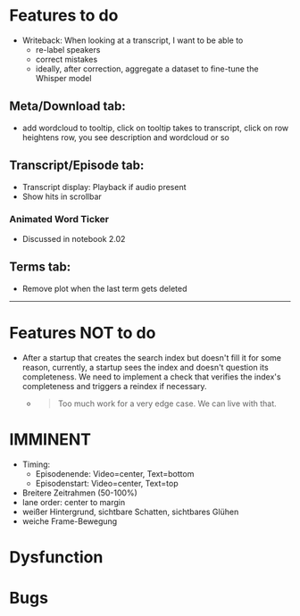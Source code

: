 # Features to do

- Writeback: When looking at a transcript, I want to be able to
  - re-label speakers
  - correct mistakes
  - ideally, after correction, aggregate a dataset to fine-tune the Whisper model

## Meta/Download tab:

- add wordcloud to tooltip, click on tooltip takes to transcript, click on row heightens row, you see description and wordcloud or so

## Transcript/Episode tab:

- Transcript display: Playback if audio present
- Show hits in scrollbar

### Animated Word Ticker

- Discussed in notebook 2.02

## Terms tab:

- Remove plot when the last term gets deleted

---

# Features NOT to do

- After a startup that creates the search index but doesn't fill it for some reason, currently, a startup sees the 
  index and doesn't question its completeness. We need to implement a check that verifies the index's completeness 
  and triggers a reindex if necessary.  
  - > Too much work for a very edge case. We can live with that.
  
# IMMINENT

- Timing:
  - Episodenende:  Video=center, Text=bottom
  - Episodenstart: Video=center, Text=top
- Breitere Zeitrahmen (50-100%)
- lane order: center to margin
- weißer Hintergrund, sichtbare Schatten, sichtbares Glühen
- weiche Frame-Bewegung

# Dysfunction

# Bugs

